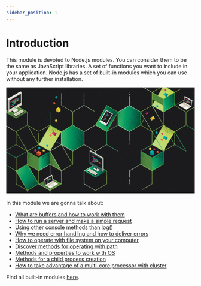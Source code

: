 ```yaml
---
sidebar_position: 1
---
```


# Introduction

This module is devoted to Node.js modules. You can consider them to be the same as JavaScript libraries. A set of functions you want to include in your application. Node.js has a set of built-in modules which you can use without any further installation.

![Intro Node](img/intro.png)

In this module we are gonna talk about:

- [What are buffers and how to work with them](/docs/standard-library/buffer)
- [How to run a server and make a simple request](/docs/standard-library/https)
- [Using other console methods than log()](/docs/standard-library/errors)
- [Why we need error handling and how to deliver errors](/docs/standard-library/errors)
- [How to operate with file system on your computer](/docs/standard-library/fs)
- [Discover methods for operating with path](/docs/standard-library/path)
- [Methods and properties to work with OS](/docs/standard-library/os)
- [Methods for a child process creation](/docs/standard-library/child_process)
- [How to take advantage of a multi-core processor with cluster](/docs/standard-library/cluster)

Find all built-in modules [here](https://www.w3schools.com/nodejs/ref_modules.asp).